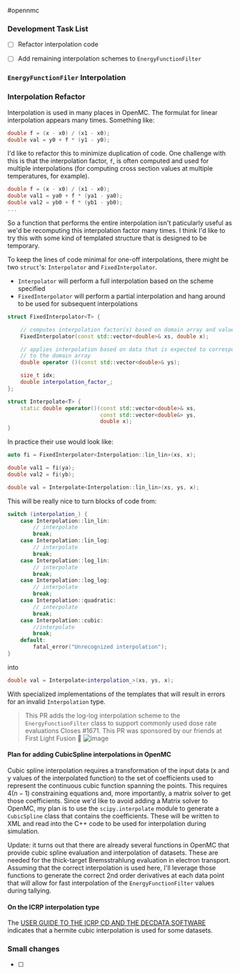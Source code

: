 #opennmc

### Development Task List
- [ ] Refactor interpolation code
- [ ] Add remaining interpolation schemes to `EnergyFunctionFilter`


### `EnergyFunctionFiler` Interpolation

### Interpolation Refactor
Interpolation is used in many places in OpenMC. The formulat for linear interpolation appears many times. Something like:

```cpp
double f = (x - x0) / (x1 - x0);
double val = y0 + f * (y1 - y0);
```

I'd like to refactor this to minimize duplication of code. One challenge with this is that the interpolation factor, `f`, is often computed and used for multiple interpolations (for computing cross section values at multiple temperatures, for example).

```cpp
double f = (x - x0) / (x1 - x0);
double val1 = ya0 + f * (ya1 - ya0);
double val2 = yb0 + f * (yb1 - yb0);
...
```

So a function that performs the entire interpolation isn't paticularly useful as we'd be recomputing this interpolation factor many times. I think I'd like to try this with some kind of templated structure that is designed to be temporary.

To keep the lines of code minimal for one-off interpolations, there might be two `struct`'s: `Interpolator` and `FixedInterpolator`.

  - `Interpolator` will perform a full interpolation based on the scheme specified
  - `FixedInterpolator` will perform a partial interpolation and hang around to be used for subsequent interpolations

```cpp
struct FixedInterpolator<T> {

	// computes interpolation factor(s) based on domain array and value
	FixedInterpolator(const std::vector<double>& xs, double x);

	// applies interpolation based on data that is expected to correspond
	// to the domain array
	double operator ()(const std::vector<double>& ys);

	size_t idx;
	double interpolation_factor_;
};
```

```cpp
struct Interpolate<T> {
	static double operator()(const std::vector<double>& xs, 
	                         const std::vector<double&> ys,
	                         double x);	
}
```

In practice their use would look like:

```cpp
auto fi = FixedInterpolator<Interpolation::lin_lin>(xs, x);

double val1 = fi(ya);
double val2 = fi(yb);
```

```cpp
double val = Interpolate<Interpolation::lin_lin>(xs, ys, x);
```

This will be really nice to turn blocks of code from:
```cpp
switch (interpolation_) {
    case Interpolation::lin_lin:
        // interpolate
        break;
    case Interpolation::lin_log:
	    // interpolate
	    break;
    case Interpolation::log_lin:
	    // interpolate
	    break;
    case Interpolation::log_log:
	    // interpolate
	    break;
	case Interpolation::quadratic:
	    // interpolate
	    break;
	case Interpolation::cubic:
		//interpolate
		break;
	default:
		fatal_error("Unrecognized interpolation");
}
```

into
```cpp
double val = Interpolate<interpolation_>(xs, ys, x);
```

With specialized implementations of the templates that will result in errors for an invalid `Interpolation` type.

> This PR adds the log-log interpolation scheme to the  `EnergyFunctionFilter` class to support commonly used dose rate evaluations 
  Closes #1671.
  This PR was sponsored by our friends at First Light Fusion 💯 
![image](https://user-images.githubusercontent.com/4563941/182013014-94f0f348-9edc-4890-b1f1-3a275954c073.png)


#### Plan for adding CubicSpline interpolations in OpenMC

Cubic spline interpolation requires a transformation of the input data (x and y values of the interpolated function) to the set of coefficients used to represent the continuous cubic function spanning the points. This requires $4(n-1)$ constraining equations and, more importantly, a matrix solver to get those coefficients. Since we'd like to avoid adding a Matrix solver to OpenMC, my plan is to use the `scipy.interpolate` module to generate a `CubicSpline` class that contains the coefficients. These will be written to XML and read into the C++ code to be used for interpolation during simulation.

Update: it turns out that there are already several functions in OpenMC that provide cubic spline evaluation and interpolation of datasets. These are needed for the thick-target Bremsstrahlung evaluation in electron transport. Assuming that the correct interpolation is used here, I'll leverage those functions to generate the correct 2nd order derivatives at each data point that will allow for fast interpolation of the `EnergyFunctionFilter` values during tallying.

#### On the ICRP interpolation type

The [USER GUIDE TO THE ICRP CD AND THE DECDATA SOFTWARE](https://journals.sagepub.com/doi/10.1016/j.icrp.2008.10.001?icid=int.sj-abstract.similar-articles.2) indicates that a hermite cubic interpolation is used for some datasets. 


### Small changes
- [ ] 